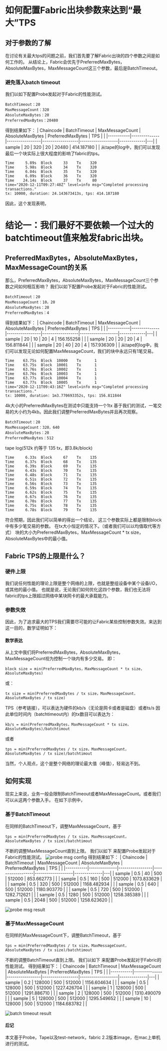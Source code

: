 # 如何配置Fabric出块参数来达到“最大”TPS
## 对于参数的了解
在讨论有关最大tps的问题之前，我们首先要了解Fabric出块的四个参数之间是如何工作的。
从结论上，Fabric会优先于PreferredMaxBytes，AbsoluteMaxBytes，MaxMessageCount这三个参数，最后是BatchTimeout。
### 避免落入batch timeout
我们以如下配置Probe发起对于Fabric的性能测试。
```
BatchTimeout：20
MaxMessageCount：320
AbsoluteMaxBytes：20
PreferredMaxBytes：20480
```
得到结果如下：
| Chaincode | BatchTimeout | MaxMessageCount | AbsoluteMaxBytes | PreferredMaxBytes | TPS         |   |
|-----------|--------------|-----------------|------------------|-------------------|-------------|---|
| sample    | 20           | 320             | 20               | 20480             | 414\.187180 |   |
从tape的log中，我们可以发现最后一个块实际上很大程度的影响了fabric的tps。
```
Time     5.89s  Block     33    Tx    320
Time     5.98s  Block     34    Tx    320
Time     6.04s  Block     35    Tx    320
Time     6.09s  Block     36    Tx    320
Time    24.14s  Block     37    Tx     80
time="2020-12-11T09:27:48Z" level=info msg="Completed processing transactions."
tx: 10000, duration: 24.143673413s, tps: 414.187180
```
因此，这个发现表明，
# 结论一：我们最好不要依赖一个过大的batchtimeout值来触发fabric出块。

## PreferredMaxBytes，AbsoluteMaxBytes，MaxMessageCount的关系
那么，PreferredMaxBytes，AbsoluteMaxBytes，MaxMessageCount三个参数之间如何相互影响？
我们以如下配置Probe发起对于Fabric的性能测试。
```
BatchTimeout：20
MaxMessageCount：10，20
AbsoluteMaxBytes：20
PreferredMaxBytes：4
```
得到结果如下：
| Chaincode | BatchTimeout | MaxMessageCount | AbsoluteMaxBytes | PreferredMaxBytes | TPS         |   |
|-----------|--------------|-----------------|------------------|-------------------|-------------|---|
| sample    | 20           | 10              | 20               | 4                 | 156\.155258 |   |
| sample    | 20           | 20              | 20               | 4                 | 156\.811844 |   |
| sample    | 20           | 40              | 20               | 4                 | 157\.936309 |   |
从tape的log中，我们可以发现无论如何配置MaxMessageCount，我们的块中永远只有1笔交易。
```
Time    63.75s  Block  10000    Tx      1
Time    63.75s  Block  10001    Tx      1
Time    63.76s  Block  10002    Tx      1
Time    63.76s  Block  10003    Tx      1
Time    63.77s  Block  10004    Tx      1
Time    63.77s  Block  10005    Tx      1
time="2020-12-11T09:43:16Z" level=info msg="Completed processing transactions."
tx: 10000, duration: 1m3.770693352s, tps: 156.811844
```
4k大小的PreferredMaxBytes在测试中只能支持一个1tx
基于我们的测试，一笔交易的大小约为4kb。因此我们调整PreferredMaxBytes并且再次观察。
```
BatchTimeout：20
MaxMessageCount：320，640
AbsoluteMaxBytes：20
PreferredMaxBytes：512
```
tape log(512k 约等于 135 tx，即3.8k/block)
```
Time     6.33s  Block     67    Tx    135
Time     6.37s  Block     68    Tx    135
Time     6.39s  Block     69    Tx    135
Time     6.43s  Block     70    Tx    135
Time     6.48s  Block     71    Tx    135
Time     6.51s  Block     72    Tx    135
Time     6.56s  Block     73    Tx    135
Time     6.59s  Block     74    Tx    135
Time     6.62s  Block     75    Tx    135
Time     6.67s  Block     76    Tx    135
Time     6.70s  Block     77    Tx    135
Time     6.75s  Block     78    Tx    135
Time     6.78s  Block     79    Tx    135
```
符合预期，因此我们可以简单的得出一个结论， 这三个参数实际上都是限制block中有多少笔交易的参数。
在tx大小恒定的情况下。（或者我们可以以均值取代等方式）
块的大小为PreferredMaxBytes，MaxMessageCount * tx size， AbsoluteMaxBytes中的最小值。

## Fabric TPS的上限是什么？
### 硬件上限
我们说任何性能的理论上限是整个网络的上限，也就是整组设备中某个设备I/O，或其他的最小值。
也就是说，无论我们如何优化这四个参数，我们也无法将fabric的tps上限超过网络中某块网卡的最大承载能力。
### 参数失效
因此，为了追求最大的TPS我们需要尽可能的让Fabric某些控制参数失效。来达到这一目的，数学证明如下：
#### 数学表达
从上文中我们将PreferredMaxBytes，AbsoluteMaxBytes，MaxMessageCount视为控制一个块内有多少交易。
即：
```
block size = min(PreferredMaxBytes，MaxMessageCount * tx size， AbsoluteMaxBytes)
```
或：
```
tx size = min(PreferredMaxBytes / tx size，MaxMessageCount， AbsoluteMaxBytes / tx size)
```
TPS（参考链接），可以表达为硬件的kb/s（无论是网卡或者是磁盘）或者ts/s
因此单位时间内（batchtimeout内）的tx数目可以表达为：
```
kb/s = min(PreferredMaxBytes，MaxMessageCount * tx size， AbsoluteMaxBytes)/batchtimout
```
或者
```
tps = min(PreferredMaxBytes / tx size，MaxMessageCount， AbsoluteMaxBytes / tx size)/batchtimout
```
当然，个人观点，这个是整个网络的理论最大值（峰值），轻易达不到。
## 如何实现
现实上来说，业务一般会限制BatchTimeout或者MaxMessageCount。或者我们可以从这两个参数入手。
在如下示例中，
### 基于BatchTimeout
在同样的BatchTimeout下，调整MaxMessageCount，基于
```
tps = min(PreferredMaxBytes / tx size，MaxMessageCount， AbsoluteMaxBytes / tx size)/batchtimout
```
不断的调整MaxMessageCount直到上限。
我们以如下 来配置Probe发起对于Fabric的性能测试。
![probe msg config](ProbConfigMsg.png)
得到结果如下：
| Chaincode | BatchTimeout | MaxMessageCount | AbsoluteMaxBytes | PreferredMaxBytes | TPS          |   |
|-----------|--------------|-----------------|------------------|-------------------|--------------|---|
| sample    | 0\.5         | 40              | 500              | 512000            | 853\.662773  |   |
| sample    | 0\.5         | 160             | 500              | 512000            | 1073\.833629 |   |
| sample    | 0\.5         | 320             | 500              | 512000            | 1168\.482934 |   |
| sample    | 0\.5         | 640             | 500              | 512000            | 1180\.903770 |   |
| sample    | 0\.5         | 720             | 500              | 512000            | 1282\.712621 |   |
| sample    | 0\.5         | 1280            | 500              | 512000            | 1258\.385389 |   |
| sample    | 0\.5         | 2048            | 500              | 512000            | 1258\.623620 |   |

![probe msg result](maxMsgCount.png)
### 基于MaxMessageCount
在同样的MaxMessageCount下，调整BatchTimeout，基于
```
tps = min(PreferredMaxBytes / tx size，MaxMessageCount， AbsoluteMaxBytes / tx size)/batchtimout
```
不断的调整BatchTimeout直到上限。
我们以如下 来配置Probe发起对于Fabric的性能测试。
得到结果如下：
| Chaincode | BatchTimeout | MaxMessageCount | AbsoluteMaxBytes | PreferredMaxBytes | TPS          |   |
|-----------|--------------|-----------------|------------------|-------------------|--------------|---|
| sample    | 0\.2         | 128000          | 500              | 512000            | 1156\.604634 |   |
| sample    | 0\.5         | 128000          | 500              | 512000            | 1227\.426704 |   |
| sample    | 1            | 128000          | 500              | 512000            | 1291\.886710 |   |
| sample    | 2            | 128000          | 500              | 512000            | 1310\.490079 |   |
| sample    | 5            | 128000          | 500              | 512000            | 1295\.549652 |   |
| sample    | 10           | 128000          | 500              | 512000            | 1184\.683782 |   |

![batch timeout result](batchtimout.png)
#### 后记
本文基于Probe，Tape以及test-network，fabric 2.2版本image，在mac上单机进行的测试。